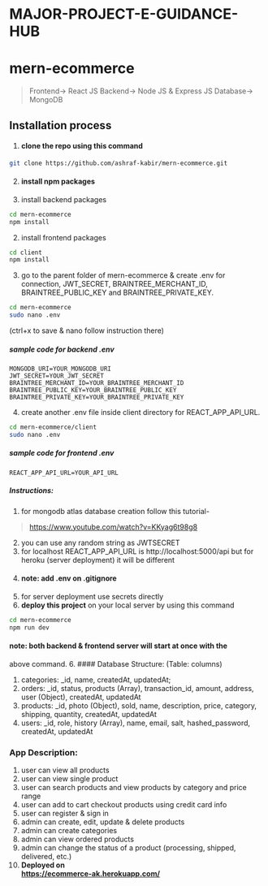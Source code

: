 # MAJOR-PROJECT-E-GUIDANCE-HUB
# mern-ecommerce
> Frontend-> React JS
> Backend-> Node JS & Express JS
> Database-> MongoDB
## Installation process
1. #### clone the repo using this command
```bash
git clone https://github.com/ashraf-kabir/mern-ecommerce.git
```
2. #### install npm packages
1. install backend packages
```bash
cd mern-ecommerce
npm install
```
2. install frontend packages
```bash
cd client
npm install
```
3. go to the parent folder of mern-ecommerce & create .env for connection, 
JWT_SECRET, BRAINTREE_MERCHANT_ID, BRAINTREE_PUBLIC_KEY and 
BRAINTREE_PRIVATE_KEY.
```bash
cd mern-ecommerce
sudo nano .env
```
(ctrl+x to save & nano follow instruction there)
##### sample code for backend .env
```env
MONGODB_URI=YOUR_MONGODB_URI
JWT_SECRET=YOUR_JWT_SECRET
BRAINTREE_MERCHANT_ID=YOUR_BRAINTREE_MERCHANT_ID
BRAINTREE_PUBLIC_KEY=YOUR_BRAINTREE_PUBLIC_KEY
BRAINTREE_PRIVATE_KEY=YOUR_BRAINTREE_PRIVATE_KEY
```
4. create another .env file inside client directory for REACT_APP_API_URL.
```bash
cd mern-ecommerce/client
sudo nano .env
```
##### sample code for frontend .env
```env
REACT_APP_API_URL=YOUR_API_URL
```
##### Instructions:
1. for mongodb atlas database creation follow this tutorial-
>https://www.youtube.com/watch?v=KKyag6t98g8
2. you can use any random string as JWTSECRET
3. for localhost REACT_APP_API_URL is http://localhost:5000/api
but for heroku (server deployment) it will be different
4. #### note: add .env on .gitignore
5. for server deployment use secrets directly
5. <b>deploy this project</b> on your local server by using this command
```bash
cd mern-ecommerce
npm run dev
```
#### note: both backend & frontend server will start at once with the 
above command.
6. #### Database Structure: (Table: columns)
1. categories: _id, name, createdAt, updatedAt;
2. orders: _id, status, products (Array), transaction_id, amount, 
address, user (Object), createdAt, updatedAt
3. products: _id, photo (Object), sold, name, description, price, 
category, shipping, quantity, createdAt, updatedAt
4. users: _id, role, history (Array), name, email, salt, hashed_password, 
createdAt, updatedAt
### App Description:
1. user can view all products
2. user can view single product
3. user can search products and view products by category and price range
4. user can add to cart checkout products using credit card info
5. user can register & sign in
6. admin can create, edit, update & delete products
7. admin can create categories
8. admin can view ordered products
9. admin can change the status of a product (processing, shipped, 
delivered, etc.)
6. <b>Deployed on</br> https://ecommerce-ak.herokuapp.com/
